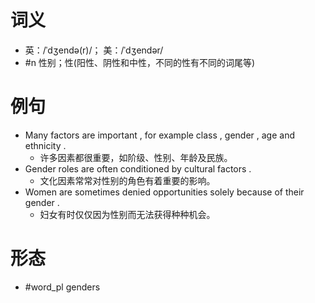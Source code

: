 # 词义
- 英：/ˈdʒendə(r)/； 美：/ˈdʒendər/
- #n 性别；性(阳性、阴性和中性，不同的性有不同的词尾等)
# 例句
- Many factors are important , for example class , gender , age and ethnicity .
	- 许多因素都很重要，如阶级、性别、年龄及民族。
- Gender roles are often conditioned by cultural factors .
	- 文化因素常常对性别的角色有着重要的影响。
- Women are sometimes denied opportunities solely because of their gender .
	- 妇女有时仅仅因为性别而无法获得种种机会。
# 形态
- #word_pl genders
